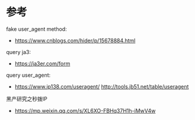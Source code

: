 # 参考

fake user_agent method:
- https://www.cnblogs.com/hider/p/15678884.html

query ja3:
- https://ja3er.com/form

query user_agent:
- https://www.ip138.com/useragent/  http://tools.jb51.net/table/useragent

黑产研究之秒拨IP
- https://mp.weixin.qq.com/s/XL6XO-FBHq37H1h-iMwV4w
